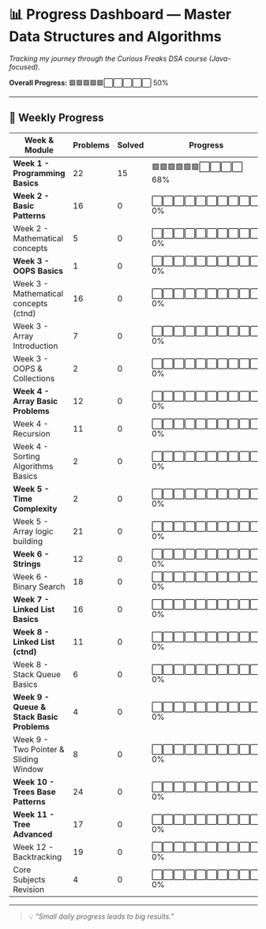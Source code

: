 # 📊  Progress Dashboard — Master Data Structures and Algorithms 

_Tracking my journey through the Curious Freaks DSA course (Java-focused)._

**Overall Progress:** 🟩🟩🟩🟩🟩⬜⬜⬜⬜⬜ 50%

---

## 📅 Weekly Progress

| Week & Module                              | Problems | Solved | Progress             |
|--------------------------------------------|----------|--------|----------------------|
| **Week 1 - Programming Basics**            | 22       | 15     | 🟩🟩🟩🟩🟩🟩⬜⬜⬜⬜ 68% |
| **Week 2 - Basic Patterns**                 | 16       | 0      | ⬜⬜⬜⬜⬜⬜⬜⬜⬜⬜ 0%  |
| Week 2 - Mathematical concepts             | 5        | 0      | ⬜⬜⬜⬜⬜⬜⬜⬜⬜⬜ 0%  |
| **Week 3 - OOPS Basics**                    | 1        | 0      | ⬜⬜⬜⬜⬜⬜⬜⬜⬜⬜ 0%  |
| Week 3 - Mathematical concepts (ctnd)      | 16       | 0      | ⬜⬜⬜⬜⬜⬜⬜⬜⬜⬜ 0%  |
| Week 3 - Array Introduction                | 7        | 0      | ⬜⬜⬜⬜⬜⬜⬜⬜⬜⬜ 0%  |
| Week 3 - OOPS & Collections                 | 2        | 0      | ⬜⬜⬜⬜⬜⬜⬜⬜⬜⬜ 0%  |
| **Week 4 - Array Basic Problems**           | 12       | 0      | ⬜⬜⬜⬜⬜⬜⬜⬜⬜⬜ 0%  |
| Week 4 - Recursion                         | 11       | 0      | ⬜⬜⬜⬜⬜⬜⬜⬜⬜⬜ 0%  |
| Week 4 - Sorting Algorithms Basics          | 2        | 0      | ⬜⬜⬜⬜⬜⬜⬜⬜⬜⬜ 0%  |
| **Week 5 - Time Complexity**                | 2        | 0      | ⬜⬜⬜⬜⬜⬜⬜⬜⬜⬜ 0%  |
| Week 5 - Array logic building               | 21       | 0      | ⬜⬜⬜⬜⬜⬜⬜⬜⬜⬜ 0%  |
| **Week 6 - Strings**                        | 12       | 0      | ⬜⬜⬜⬜⬜⬜⬜⬜⬜⬜ 0%  |
| Week 6 - Binary Search                     | 18       | 0      | ⬜⬜⬜⬜⬜⬜⬜⬜⬜⬜ 0%  |
| **Week 7 - Linked List Basics**             | 16       | 0      | ⬜⬜⬜⬜⬜⬜⬜⬜⬜⬜ 0%  |
| **Week 8 - Linked List (ctnd)**              | 11       | 0      | ⬜⬜⬜⬜⬜⬜⬜⬜⬜⬜ 0%  |
| Week 8 - Stack Queue Basics                 | 6        | 0      | ⬜⬜⬜⬜⬜⬜⬜⬜⬜⬜ 0%  |
| **Week 9 - Queue & Stack Basic Problems**    | 4        | 0      | ⬜⬜⬜⬜⬜⬜⬜⬜⬜⬜ 0%  |
| Week 9 - Two Pointer & Sliding Window       | 8        | 0      | ⬜⬜⬜⬜⬜⬜⬜⬜⬜⬜ 0%  |
| **Week 10 - Trees Base Patterns**            | 24       | 0      | ⬜⬜⬜⬜⬜⬜⬜⬜⬜⬜ 0%  |
| **Week 11 - Tree Advanced**                  | 17       | 0      | ⬜⬜⬜⬜⬜⬜⬜⬜⬜⬜ 0%  |
| Week 12 - Backtracking                      | 19       | 0      | ⬜⬜⬜⬜⬜⬜⬜⬜⬜⬜ 0%  |
| Core Subjects Revision                      | 4        | 0      | ⬜⬜⬜⬜⬜⬜⬜⬜⬜⬜ 0%  |

---

> 💡 *"Small daily progress leads to big results."*
